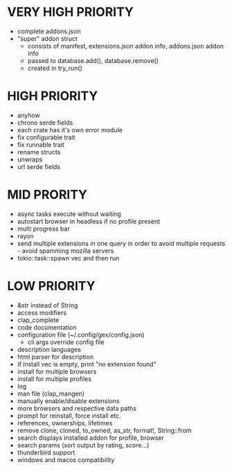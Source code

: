 # VERY HIGH PRIORITY

- complete addons.json
- "super" addon struct
  - consists of manifest, extensions.json addon info, addons.json addon info
  - passed to database.add(), database.remove()
  - created in try_run()

# HIGH PRIORITY

- anyhow
- chrono serde fields
- each crate has it's own error module
- fix configurable trait
- fix runnable trait
- rename structs
- unwraps
- url serde fields

# MID PRORITY

- async tasks execute without waiting
- autostart browser in headless if no profile present
- multi progress bar
- rayon
- send multiple extensions in one query in order to avoid multiple requests - avoid spamming mozilla servers
- tokio::task::spawn vec and then run

# LOW PRIORITY

- &str instead of String
- access modifiers
- clap_complete
- code documentation
- configuration file (~/.config/gex/config.json)
  - cli args override config file
- description languages
- html parser for description
- if install vec is empty, print "no extension found"
- install for multiple browsers
- install for multiple profiles
- log
- man file (clap_mangen)
- manually enable/disable extensions
- more browsers and respective data paths
- prompt for reinstall, force install etc.
- references, ownerships, lifetimes
- remove clone, cloned, to_owned, as_str, format!, String::from
- search displays installed addon for profile, browser
- search params (sort output by rating, score...)
- thunderbird support
- windows and macos compatibility
